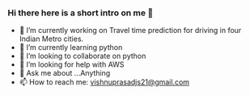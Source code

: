 ### Hi there here is a short intro on me 👋


- 🔭 I’m currently working on Travel time prediction for driving in four Indian Metro cities.
- 🌱 I’m currently learning python
- 👯 I’m looking to collaborate on python
- 🤔 I’m looking for help with AWS
- 💬 Ask me about ...Anything
- 📫 How to reach me: vishnuprasadjs21@gmail.com
